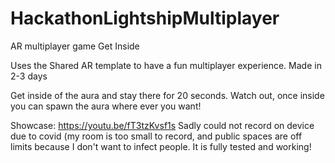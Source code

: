 # HackathonLightshipMultiplayer
AR multiplayer game Get Inside

Uses the Shared AR template to have a fun multiplayer experience. Made in 2-3 days

Get inside of the aura and stay there for 20 seconds. Watch out, once inside you can spawn the aura where ever you want!

Showcase: https://youtu.be/fT3tzKvsf1s
Sadly could not record on device due to covid (my room is too small to record, and public spaces are off limits because I don't want to infect people.
It is fully tested and working!
